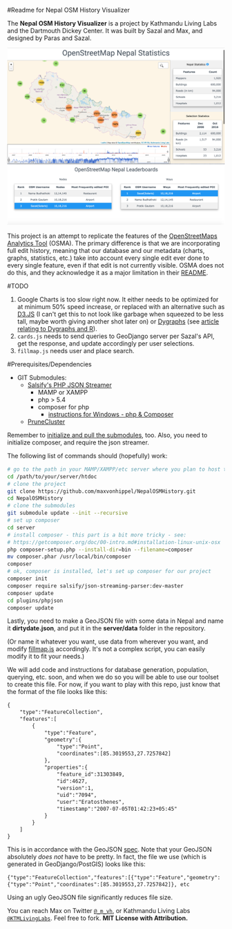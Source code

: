 #Readme for Nepal OSM History Visualizer

The **Nepal OSM History Visualizer** is a project by Kathmandu Living Labs and the Dartmouth Dickey Center.  It was built by Sazal and Max, and designed by Paras and Sazal.

![](documentation/nepalstatskllosm.png)

This project is an attempt to replicate the features of the [OpenStreetMaps Analytics Tool](http://osm-analytics.org) (OSMA).  The primary difference is that we are incorporating full edit history, meaning that our database and our metadata (charts, graphs, statistics, etc.) take into account every single edit ever done to every single feature, even if that edit is not currently visible.  OSMA does not do this, and they acknowledge it as a major limitation in their [README](https://github.com/hotosm/osm-analytics).

#TODO

1. Google Charts is too slow right now.  It either needs to be optimized for at minimum 50% speed increase, or replaced with an alternative such as [D3.JS](http://bl.ocks.org/mbostock/34f08d5e11952a80609169b7917d4172) (I can't get this to not look like garbage when squeezed to be less tall, maybe worth giving another shot later on) or [Dygraphs](http://dygraphs.com/tests/range-selector.html) (see [article relating to Dygraphs and R](https://rstudio.github.io/dygraphs/gallery-range-selector.html)).
2. `cards.js` needs to send queries to GeoDjango server per Sazal's API, get the response, and update accordingly per user selections.
2. `fillmap.js` needs user and place search.


#Prerequisites/Dependencies

* GIT Submodules:
	* [Salsify's PHP JSON Streamer](https://github.com/salsify/jsonstreamingparser)
		* MAMP or XAMPP
		* php > 5.4
		* composer for php 
			* [instructions for Windows - php & Composer](http://i.justrealized.com/2013/install-composer-windows/)	
	* [PruneCluster](https://github.com/SINTEF-9012/PruneCluster)
	
Remember to [initialize and pull the submodules](http://stackoverflow.com/questions/1030169/easy-way-pull-latest-of-all-submodules), too.  Also, you need to initialize composer, and require the json streamer.

The following list of commands should (hopefully) work:

```bash
# go to the path in your MAMP/XAMPP/etc server where you plan to host the project
cd /path/to/your/server/htdoc
# clone the project
git clone https://github.com/maxvonhippel/NepalOSMHistory.git
cd NepalOSMHistory
# clone the submodules
git submodule update --init --recursive
# set up composer
cd server
# install composer - this part is a bit more tricky - see:
# https://getcomposer.org/doc/00-intro.md#installation-linux-unix-osx
php composer-setup.php --install-dir=bin --filename=composer
mv composer.phar /usr/local/bin/composer
composer
# ok, composer is installed, let's set up composer for our project
composer init
composer require salsify/json-streaming-parser:dev-master
composer update
cd plugins/phpjson
composer update
```

Lastly, you need to make a GeoJSON file with some data in Nepal and name it **dirtydate.json**, and put it in the **server/data** folder in the repository.  

(Or name it whatever you want, use data from wherever you want, and modify [fillmap.js](https://github.com/maxvonhippel/NepalOSMHistory/blob/master/js/fillmap.js) accordingly.  It's not a complex script, you can easily modify it to fit your needs.)  

We will add code and instructions for database generation, population, querying, etc. soon, and when we do so you will be able to use our toolset to create this file.  For now, if you want to play with this repo, just know that the format of the file looks like this:

```GEOJSON
{
	"type":"FeatureCollection",
	"features":[
		{
			"type":"Feature",
			"geometry":{
				"type":"Point",
				"coordinates":[85.3019553,27.7257842]
			},
			"properties":{
				"feature_id":31303849,
				"id":4627,
				"version":1,
				"uid":"7094",
				"user":"Eratosthenes",
				"timestamp":"2007-07-05T01:42:23+05:45"
			}
		}
	]
}

```
This is in accordance with the GeoJSON [spec](http://geojson.org/geojson-spec.html).  Note that your GeoJSON absolutely *does not* have to be pretty.  In fact, the file we use (which is generated in GeoDjango/PostGIS) looks like this:

```GEOJSON
{"type":"FeatureCollection","features":[{"type":"Feature","geometry":{"type":"Point","coordinates":[85.3019553,27.7257842]}, etc

```
Using an ugly GeoJSON file significantly reduces file size.

You can reach Max on Twitter [`@_m_vh`](https://twitter.com/_m_vh), or Kathmandu Living Labs [`@KTMLivingLabs`](https://twitter.com/KTMLivingLabs).  Feel free to fork.  **MIT License with Attribution.**